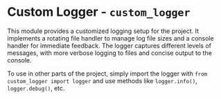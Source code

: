 # Custom Logger - `custom_logger`

This module provides a customized logging setup for the project. It implements a rotating file handler to manage log file sizes and a console handler for immediate feedback. The logger captures different levels of messages, with more verbose logging to files and concise output to the console.

To use in other parts of the project, simply import the logger with `from custom_logger import logger` and use methods like `logger.info()`, `logger.debug()`, etc.
